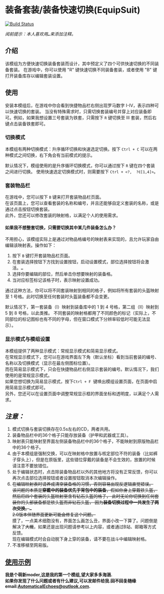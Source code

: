 # 装备套装/装备快速切换(EquipSuit)
[![Build Status](https://img.shields.io/badge/MinecraftForge-1.19.x-brightgreen)](https://github.com/MinecraftForge/MinecraftForge?branch=1.19.x)
 
_阅前提示：本人喜欢用<span title="如果影响你观看就先给你道个歉啦！>-<" >**`…`**</span>来添加注释。_
## 介绍

该模组为方便快速切换装备套装而设计，其中预定义了四个可供快速切换的不同装备套装。
在游戏中，你可以使用 "R" 键快速切换不同装备套装，或者使用 "B" 键打开装备库存以编辑套装设置。

## 使用

安装本模组后，在游戏中你会看到快捷物品栏右侧出现罗马数字 I-IV，表示四种可以快速切换的套装。
当没有特殊需求时，只需切换套装编号并穿上对应装备即可。例如，如果我想设置三号套装为铁套，只需按下 `R` 键切换至 III 套装，然后右键点击装备铁套即可。

### 切换模式

本模组有两种切换模式：升序循环切换和快速选定切换。按下 `Ctrl + C` 可以在两种模式之间切换，右下角会有当前模式的提示。

默认情况下，模组使用的是升序循环切换模式，你可以通过按下 `R` 键在四个套装之间进行切换。
使用快速选定切换模式时，则需要按下 `Ctrl + <?,  ?∈[1,4]>`。

### 套装物品栏

在游戏中，您可以按下 `B` 键来打开套装物品栏页面。  
在该页面上，您可以查看套装的名称和编号，并且还能够自定义套装的名称，或是通过点击按钮切换套装。   
此外，您还可以修改套装的映射格，以满足个人的使用需求。  

#### 如果我不想整套切换，只需要切换其中某几件装备怎么办？

不用担心，该模组实际上是通过对物品格编号的映射表来实现的，且允许玩家自由编辑该映射表。操作如下：

1. 按下 `B` 键打开套装物品栏页面。
2. 在套装选择按钮下方找到设置按钮，启动设置模式，部位选择按钮将会激活。<span title="H、C、L、F，即头盔、胸甲、护腿、鞋子" >**`…`**</span>
3. 选择你要编辑的部位，然后单击你想要映射的装备格。
4. 当对应标签标记该格子时，表示映射设置成功。

通过这种方法，你可以将不同套装映射到相同的格子，例如将所有套装的头盔映射至 1 号格。此时切换至任何套装时头盔装备都不会变更。

默认情况下，第一套装备（I）映射到装备库中的 1 到 4 号格，第二组（II）映射到 5 到 8 号格，以此类推。
不同套装的映射格都用了不同颜色的标记（实际上，不同部位的标记图标也有不同的字母，但在窗口模式下分辨率较低时可能无法显示）。

### 显示模式与模组设置
本模组提供了两种显示模式：常规显示模式和简易显示模式。  
在常规显示模式下，您可以在游戏界面左下角（默认坐标）看到当前套装的编号、名称以及切换模式（显示在最左侧图标位置）。  
而在简易显示模式下，只会在快捷物品栏右侧显示套装的编号。默认情况下，我们使用的是常规显示模式。  
如果您想切换为简易显示模式，按下`Ctrl + F `键唤出模组设置页面，在页面中启用简易显示模式即可。  
另外，您还可以在设置页面中调整常规显示框的界面坐标和透明度，以满足个人需求。

## *注意：*

1. 模式切换与套装切换存在0.5s左右的CD，两者共用。
2. 装备物品栏中的36个格子只能存放装备（护甲和武器或工具）。
3. 映射表只能映射至界面左侧装备物品栏中的36个格子，不能映射到原版物品栏中的36个格子。 
4. 由于本模组是强制交换，可以在映射格中放置与核定部位不符的装备（比如裤子穿头上），但是在原版里，这些错位穿戴的装备是不会生效的，放置的时候请注意不要放错位。
5. 处于编辑状态时，点击除装备物品栏以外的其他地方将没有正常反馈，你可以再次点击部位选择按钮或者设置按钮取消本次编辑操作。
6.  ~~在编辑映射表时请养成清空装备格的习惯，否则容易出现反逻辑直觉错误。  
    该问题的本质是**穿戴中的装备优先于背包中的装备**，假如你身上穿戴铁头盔，然后将四个套装的头盔映射至含有钻石头盔的格子，
    此时无论你切换到任何套装你的头部装备都是铁头盔而非钻石头盔，
    因为**装备切换过程中一共发生了两次交换**。<span title="1. 钻石（物品栏）<-> 铁（穿戴中)&#10;2. 铁（物品栏）<-> 钻石（穿戴中)&#10;结果：钻石（物品栏），
    铁（穿戴中)&#10;（即，将穿戴中的装备脱下到映射格中，再从相同或另一个映射格中获取装备并穿戴至相应部位）">**`…`**</span>   
    <span title="其实代码已经写好了，只是界面布局太局促了">2.0版本伴随界面更新可能会修复这个问题。</span>~~  
    摸了，一点美术细胞没有，界面怎么画怎么丑，界面小改一下算了。问题倒是解决了~~大概~~，如果还是出现问题请参考以上内容，或者通过B站、邮箱等方式反馈。  
    现在编辑模式时会自动脱下身上穿的装备，请不要在战斗中编辑映射格。  
7. 不准移植至网易版。

[使用示例](https://www.bilibili.com/video/BV1Mj411c72Q/)
--------------------------------------------------------
**我是个萌新moder,这是我的第一个模组,望大家多多海涵.  
如果你发现了什么问题或者有什么建议,可以发邮件给我.~~回不回复随缘~~  
email:AutomaticalEchoes@outlook.com.**
